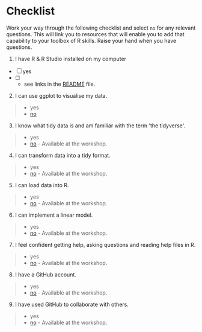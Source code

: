 
# Checklist 
Work your way through the following checklist and select `no` for any relevant questions. This will link you to resources that will enable you to add that capability to your toolbox of R skills. Raise your hand when you have questions.
1. I have R & R Studio installed on my computer 
- [ ] yes
- [ ] - see links in the [README](https://github.com/jesse-jesse/r_intro/blob/master/README.md) file. 
2. I can use ggplot to visualise my data.   
 > * yes   
 > * [no](https://github.com/jesse-jesse/r_intro/blob/master/2.visualisation.md) 
3. I know what tidy data is and am familiar with the term 'the tidyverse'.   
 > * yes   
 > * [no](https://www.tidyverse.org/) - Available at the workshop.   
4. I can transform data into a tidy format.      
 > * yes   
 > * [no]()  - Available at the workshop.    
5. I can load data into R.      
 > * yes   
 > * [no]() - Available at the workshop.  
6. I can implement a linear model.   
 > * yes   
 > * [no]() - Available at the workshop.  
7. I feel confident getting help, asking questions and reading help files in R.      
 > * yes   
 > * [no]()  - Available at the workshop.   
8. I have a GitHub account.   
 > * yes   
 > * [no]() - Available at the workshop.     
9. I have used GitHub to collaborate with others.  
 > * yes   
 > * [no]() - Available at the workshop.   


